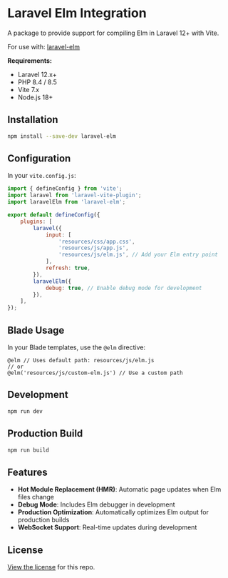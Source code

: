 # Laravel Elm Integration

A package to provide support for compiling Elm in Laravel 12+ with Vite.

For use with: [laravel-elm](https://github.com/tightenco/laravel-elm)

**Requirements:**
- Laravel 12.x+
- PHP 8.4 / 8.5  
- Vite 7.x
- Node.js 18+

## Installation

```bash
npm install --save-dev laravel-elm
```

## Configuration

In your `vite.config.js`:

```javascript
import { defineConfig } from 'vite';
import laravel from 'laravel-vite-plugin';
import laravelElm from 'laravel-elm';

export default defineConfig({
    plugins: [
        laravel({
            input: [
                'resources/css/app.css',
                'resources/js/app.js',
                'resources/js/elm.js', // Add your Elm entry point
            ],
            refresh: true,
        }),
        laravelElm({
            debug: true, // Enable debug mode for development
        }),
    ],
});
```

## Blade Usage

In your Blade templates, use the `@elm` directive:

```blade
@elm // Uses default path: resources/js/elm.js
// or
@elm('resources/js/custom-elm.js') // Use a custom path
```

## Development

```bash
npm run dev
```

## Production Build

```bash
npm run build
```

## Features

- **Hot Module Replacement (HMR)**: Automatic page updates when Elm files change
- **Debug Mode**: Includes Elm debugger in development
- **Production Optimization**: Automatically optimizes Elm output for production builds
- **WebSocket Support**: Real-time updates during development

## License

[View the license](https://github.com/tightenco/laravel-elm/blob/master/LICENSE) for this repo.
